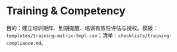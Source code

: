 # Training & Competency

目的：建立培训矩阵、到期提醒、培训有效性评估与授权。模板：`templates/training-matrix-tmpl.csv`；清单：`checklists/training-compliance.md`。
